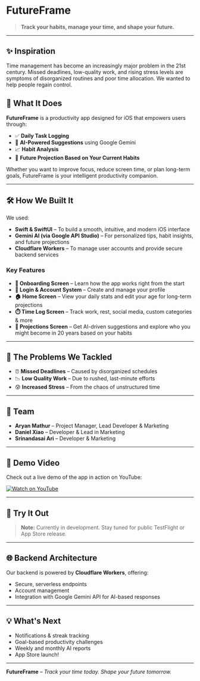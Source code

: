 # FutureFrame

> **Track your habits, manage your time, and shape your future.**

---

## ✨ Inspiration

Time management has become an increasingly major problem in the 21st century. Missed deadlines, low-quality work, and rising stress levels are symptoms of disorganized routines and poor time allocation. We wanted to help people regain control.

## 📱 What It Does

**FutureFrame** is a productivity app designed for iOS that empowers users through:

* ✅ **Daily Task Logging**
* 🧠 **AI-Powered Suggestions** using Google Gemini
* 📈 **Habit Analysis**
* 🔮 **Future Projection Based on Your Current Habits**

Whether you want to improve focus, reduce screen time, or plan long-term goals, FutureFrame is your intelligent productivity companion.

---

## 🛠️ How We Built It

We used:

* **Swift & SwiftUI** – To build a smooth, intuitive, and modern iOS interface
* **Gemini AI (via Google API Studio)** – For personalized tips, habit insights, and future projections
* **Cloudflare Workers** – To manage user accounts and provide secure backend services

### Key Features

* **🧭 Onboarding Screen** – Learn how the app works right from the start
* **👤 Login & Account System** – Create and manage your profile
* **🏠 Home Screen** – View your daily stats and edit your age for long-term projections
* **⏱️ Time Log Screen** – Track work, rest, social media, custom categories & more
* **🧾 Projections Screen** – Get AI-driven suggestions and explore who you might become in 20 years based on your habits

---

## 🚧 The Problems We Tackled

* ⏰ **Missed Deadlines** – Caused by disorganized schedules
* 📉 **Low Quality Work** – Due to rushed, last-minute efforts
* 😰 **Increased Stress** – From the chaos of unstructured time

---

## 👥 Team

* **Aryan Mathur** – Project Manager, Lead Developer & Marketing
* **Daniel Xiao** – Developer & Lead in Marketing
* **Srinandasai Ari** – Developer & Marketing

---

## 🎥 Demo Video

Check out a live demo of the app in action on YouTube:

[![Watch on YouTube](https://img.youtube.com/vi/ATCZJZS59ZM/0.jpg)](https://youtu.be/ATCZJZS59ZM)

---

## 📲 Try It Out

> **Note:** Currently in development. Stay tuned for public TestFlight or App Store release.

---

## 🌐 Backend Architecture

Our backend is powered by **Cloudflare Workers**, offering:

* Secure, serverless endpoints
* Account management
* Integration with Google Gemini API for AI-based responses

---

## 💡 What's Next

* Notifications & streak tracking
* Goal-based productivity challenges
* Weekly and monthly AI reports
* App Store launch!

---

**FutureFrame** – *Track your time today. Shape your future tomorrow.*
